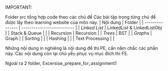 IMPORTANT: 

Folder src tổng hợp code theo các chủ đề
Các bài tập trong từng chủ đề được lấy theo learning website của môn này. 
| Nội dung        | Folder                     |
| --------------- | -------------------------- |
| *Linked List*   | LinkedList & LinkedListObj |
| Stack & Queue   |                            |
| Recursion       | Recursion                  |
| *Trees*         | BST                        |
| *Graphs*        | Graph                      |
| Sorting         |                            |
| Hashing         |                            |
| Text Processing |                            |

Những nội dung in nghiêng là nội dung để thi PE, cần nắm chắc các phần này. 
Các nội dung còn lại chủ yếu phục vụ mục đích thi FE. 

Ngoài ra 2 folder, Excersise_prepare_for_assignment1